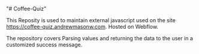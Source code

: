 "# Coffee-Quiz" 

This Reposity is used to maintain external javascript used on the site https://coffee-quiz.andrewmasonw.com. Hosted on Webflow.

The repository covers Parsing values and returning the data to the user in a customized success message.
